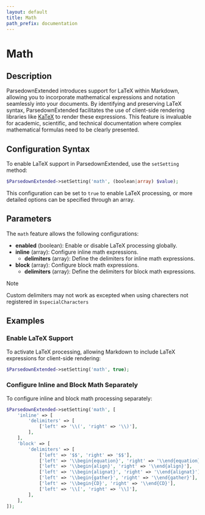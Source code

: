 ```yaml
---
layout: default
title: Math
path_prefix: documentation
---
```


# Math

## Description

ParsedownExtended introduces support for LaTeX within Markdown, allowing you to incorporate mathematical expressions and notation seamlessly into your documents. By identifying and preserving LaTeX syntax, ParsedownExtended facilitates the use of client-side rendering libraries like [KaTeX](https://katex.org) to render these expressions. This feature is invaluable for academic, scientific, and technical documentation where complex mathematical formulas need to be clearly presented.

## Configuration Syntax

To enable LaTeX support in ParsedownExtended, use the `setSetting` method:

```php
$ParsedownExtended->setSetting('math', (boolean|array) $value);
```

This configuration can be set to `true` to enable LaTeX processing, or more detailed options can be specified through an array.


## Parameters

The `math` feature allows the following configurations:

- **enabled** (boolean): Enable or disable LaTeX processing globally.
- **inline** (array): Configure inline math expressions.
  - **delimiters** (array): Define the delimiters for inline math expressions.
- **block** (array): Configure block math expressions.
  - **delimiters** (array): Define the delimiters for block math expressions.

> [!NOTE]
> Custom delimiters may not work as excepted when using charecters not registered in `$specialCharacters` 


## Examples

### Enable LaTeX Support

To activate LaTeX processing, allowing Markdown to include LaTeX expressions for client-side rendering:

```php
$ParsedownExtended->setSetting('math', true);
```

### Configure Inline and Block Math Separately

To configure inline and block math processing separately:

```php
$ParsedownExtended->setSetting('math', [
    'inline' => [
        'delimiters' => [
            ['left' => '\\(', 'right' => '\\)'],
        ],
    ],
    'block' => [
        'delimiters' => [
            ['left' => '$$', 'right' => '$$'],
            ['left' => '\\begin{equation}', 'right' => '\\end{equation}'],
            ['left' => '\\begin{align}', 'right' => '\\end{align}'],
            ['left' => '\\begin{alignat}', 'right' => '\\end{alignat}'],
            ['left' => '\\begin{gather}', 'right' => '\\end{gather}'],
            ['left' => '\\begin{CD}', 'right' => '\\end{CD}'],
            ['left' => '\\[', 'right' => '\\]'],
        ],
    ],
]);
```
